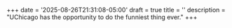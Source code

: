 +++
date = '2025-08-26T21:31:08-05:00'
draft = true
title = ''
description = "UChicago has the opportunity to do the funniest thing ever."
+++

